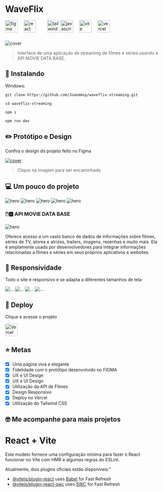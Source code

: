 # WaveFlix

<div align="left">
  <img src="https://cdn.jsdelivr.net/gh/devicons/devicon/icons/figma/figma-original.svg" height="40" alt="figma logo"  />
  <img width="12" />
 <img src="https://cdn.simpleicons.org/react/61DAFB" height="40" alt="react logo"  />
  <img width="12" />
   <img width="12" />
  <img src="https://cdn.simpleicons.org/tailwindcss/06B6D4" height="40" alt="tailwindcss logo"  />
  <img src="https://cdn.jsdelivr.net/gh/devicons/devicon/icons/javascript/javascript-original.svg" height="40" alt="javascript logo"  />
    <img width="12" />
  <img src="https://skillicons.dev/icons?i=vite" height="40" alt="vite logo"  />
  <img width="12" />
  <img src="https://skillicons.dev/icons?i=vercel" height="40" alt="vercel logo"  />
</div>

###

<img src="./readme/cover01.jpeg" alt="cover">

> Interface de uma aplicação de streaming de filmes e séries usando a API MOVIE DATA BASE.

## 🚀 Instalando

Windows:

```
git clone https://github.com/Joaommsp/waveflix-streaming.git
```

```
cd waveflix-streaming
```

```
npm i
```

```
npm run dev
```

## ✏️ Protótipo e Design

<Mockup>Confira o design do projeto feito no Figma

<a  href="https://www.figma.com/design/jIgZEG3DS6ROXWL4J6fvMX/WaveFlix-Movie-Site-Design-(Community)?node-id=0-1&t=i7oaGciIJ47ctTSm-1" >
  <img src="./readme/cover-figma.png" alt="cover">
</a>

> Clique na imagem para ser encaminhado

## 💻 Um pouco do projeto

<img src="./readme/cover01.jpeg" alt="hero">

<img src="./readme/cover02.jpeg" alt="hero">

<img src="./readme/cover03.jpeg" alt="hero">

<img src="./readme/cover04.jpeg" alt="hero">

<img src="./readme/cover05.jpeg" alt="hero">

### 🖱️🅰️ API MOVIE DATA BASE 

<p>
<img src="./readme/moviedb.svg" alt="hero">
</p>

<p>
Oferece acesso a um vasto banco de dados de informações sobre filmes, séries de TV, atores e atrizes, trailers, imagens, resenhas e muito mais. Ela é amplamente usada por desenvolvedores para integrar informações relacionadas a filmes e séries em seus próprios aplicativos e websites.</p>

## 📱 Responsividade

<p>Todo o site é responsivo e se adapta a diferentes tamanhos de tela</p>

<img src="./readme/responsive-ex01.png" alt="...">

<img src="./readme/responsive-ex02.png" alt="...">

<img src="./readme/responsive-ex03.png" alt="...">

<img src="./readme/responsive-ex04.png" alt="...">

## 🔗 Deploy

Clique e acesse o projeto

<div align="left">
 <a href="https://waveflix-streaming.vercel.app/#/"><img src="https://skillicons.dev/icons?i=vercel" height="40" alt="Vercel logo"  /></a>
</div>

## ⭐ Metas

- [x] Uma página viva e elegante
- [x] Fidelidade com o protótipo desenvolvido no FIGMA
- [x] UX e UI Design
- [x] UX e UI Design
- [x] Utilização da API de Filmes
- [x] Design Responsivo
- [x] Deploy no Vercel
- [x] Utilização do Tailwind CSS

## 🤓 Me acompanhe para mais projetos

# React + Vite 

Este modelo fornece uma configuração mínima para fazer o React funcionar no Vite com HMR e algumas regras do ESLint.

Atualmente, dois plugins oficiais estão disponíveis:"

- [@vitejs/plugin-react](https://github.com/vitejs/vite-plugin-react/blob/main/packages/plugin-react/README.md) uses [Babel](https://babeljs.io/) for Fast Refresh
- [@vitejs/plugin-react-swc](https://github.com/vitejs/vite-plugin-react-swc) uses [SWC](https://swc.rs/) for Fast Refresh
